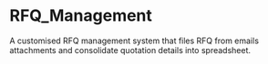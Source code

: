 # RFQ_Management
A customised RFQ management system that files RFQ from emails attachments and consolidate quotation details into spreadsheet.
